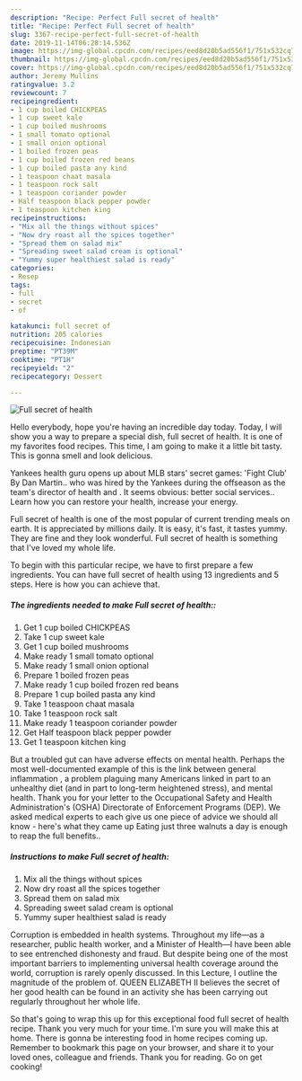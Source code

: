 ```yaml
---
description: "Recipe: Perfect Full secret of health"
title: "Recipe: Perfect Full secret of health"
slug: 3367-recipe-perfect-full-secret-of-health
date: 2019-11-14T06:28:14.536Z
image: https://img-global.cpcdn.com/recipes/eed8d20b5ad556f1/751x532cq70/full-secret-of-health-recipe-main-photo.jpg
thumbnail: https://img-global.cpcdn.com/recipes/eed8d20b5ad556f1/751x532cq70/full-secret-of-health-recipe-main-photo.jpg
cover: https://img-global.cpcdn.com/recipes/eed8d20b5ad556f1/751x532cq70/full-secret-of-health-recipe-main-photo.jpg
author: Jeremy Mullins
ratingvalue: 3.2
reviewcount: 7
recipeingredient:
- 1 cup boiled CHICKPEAS
- 1 cup sweet kale
- 1 cup boiled mushrooms
- 1 small tomato optional
- 1 small onion optional
- 1 boiled frozen peas
- 1 cup boiled frozen red beans
- 1 cup boiled pasta any kind
- 1 teaspoon chaat masala
- 1 teaspoon rock salt
- 1 teaspoon coriander powder
- Half teaspoon black pepper powder
- 1 teaspoon kitchen king
recipeinstructions:
- "Mix all the things without spices"
- "Now dry roast all the spices together"
- "Spread them on salad mix"
- "Spreading sweet salad cream is optional"
- "Yummy super healthiest salad is ready"
categories:
- Resep
tags:
- full
- secret
- of

katakunci: full secret of
nutrition: 205 calories
recipecuisine: Indonesian
preptime: "PT39M"
cooktime: "PT1H"
recipeyield: "2"
recipecategory: Dessert

---
```



![Full secret of health](https://img-global.cpcdn.com/recipes/eed8d20b5ad556f1/751x532cq70/full-secret-of-health-recipe-main-photo.jpg)

Hello everybody, hope you're having an incredible day today. Today, I will show you a way to prepare a special dish, full secret of health. It is one of my favorites food recipes. This time, I am going to make it a little bit tasty. This is gonna smell and look delicious.

Yankees health guru opens up about MLB stars&#39; secret games: &#39;Fight Club&#39; By Dan Martin.. who was hired by the Yankees during the offseason as the team&#39;s director of health and . It seems obvious: better social services.. Learn how you can restore your health, increase your energy.

Full secret of health is one of the most popular of current trending meals on earth. It is appreciated by millions daily. It is easy, it's fast, it tastes yummy. They are fine and they look wonderful. Full secret of health is something that I've loved my whole life.


To begin with this particular recipe, we have to first prepare a few ingredients. You can have full secret of health using 13 ingredients and 5 steps. Here is how you can achieve that.

##### The ingredients needed to make Full secret of health::

1. Get 1 cup boiled CHICKPEAS
1. Take 1 cup sweet kale
1. Get 1 cup boiled mushrooms
1. Make ready 1 small tomato optional
1. Make ready 1 small onion optional
1. Prepare 1 boiled frozen peas
1. Make ready 1 cup boiled frozen red beans
1. Prepare 1 cup boiled pasta any kind
1. Take 1 teaspoon chaat masala
1. Take 1 teaspoon rock salt
1. Make ready 1 teaspoon coriander powder
1. Get Half teaspoon black pepper powder
1. Get 1 teaspoon kitchen king


But a troubled gut can have adverse effects on mental health. Perhaps the most well-documented example of this is the link between general inflammation , a problem plaguing many Americans linked in part to an unhealthy diet (and in part to long-term heightened stress), and mental health. Thank you for your letter to the Occupational Safety and Health Administration&#39;s (OSHA) Directorate of Enforcement Programs (DEP). We asked medical experts to each give us one piece of advice we should all know - here&#39;s what they came up Eating just three walnuts a day is enough to reap the full benefits.. 

##### Instructions to make Full secret of health:

1. Mix all the things without spices
1. Now dry roast all the spices together
1. Spread them on salad mix
1. Spreading sweet salad cream is optional
1. Yummy super healthiest salad is ready


Corruption is embedded in health systems. Throughout my life—as a researcher, public health worker, and a Minister of Health—I have been able to see entrenched dishonesty and fraud. But despite being one of the most important barriers to implementing universal health coverage around the world, corruption is rarely openly discussed. In this Lecture, I outline the magnitude of the problem of. QUEEN ELIZABETH II believes the secret of her good health can be found in an activity she has been carrying out regularly throughout her whole life. 

So that's going to wrap this up for this exceptional food full secret of health recipe. Thank you very much for your time. I'm sure you will make this at home. There is gonna be interesting food in home recipes coming up. Remember to bookmark this page on your browser, and share it to your loved ones, colleague and friends. Thank you for reading. Go on get cooking!
